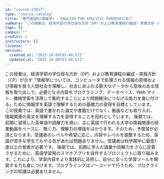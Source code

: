 ```yaml
---
id: "course:23917"
type: "course-catalog"
title: "専門英語b(情報学) ／ENGLISH FOR SPECIFIC PURPOSES(B)"
summary: "この授業は、経済学部の学位授与方針（DP）および教育課程の編成・実施方針（CP）が示す「情報学については、コンピュータで処理される情報の原理および情報を扱う人間社会を理解し、社会にあふれる膨大なデータから意味のある情報を取り出して、必要とな…"
tags: []
campus: ""
credits: 2
instructors: []
license: " "
version:
  created_at: "2025-10-09T03:48:57Z"
  updated_at: "2025-10-09T03:48:57Z"
---
```


この授業は、経済学部の学位授与方針（DP）および教育課程の編成・実施方針（CP）が示す「情報学については、コンピュータで処理される情報の原理および情報を扱う人間社会を理解し、社会にあふれる膨大なデータから意味のある情報を取り出して、必要となる内容をプログラミング、データベース、Web サイト、機械学習を活用して集約することにより問題解決につなげる能力を身に付ける」ために情報学を英語で理解するための基礎力の習得を目標としています。 この授業では、英語で書かれた論文や書籍だけでなく、動画なども取り入れ、情報関連の英文を理解する力を習得することを目的としています。 後期では、前期に習得した英単語や読解力を用い、主に英語で行われる大学の情報関連の授業動画をベースに、聴く力、理解力の増強をはかります。そのため、予復習が必須となります。受講者のレベルや希望に応じ、内容やレベルを調整するため、英語が苦手な学生でもやる気があれば問題ありません。受講者は秋学期中に最低1度以上の発表が必要です。 後期では、前期に学んだ語彙や読解力をさらに定着させるために、英語学習用のスマホアプリを自作するプロジェクトに取り組みます。これにより、学習内容をより実践的に活用し、自分に合った学習ツールを開発する力も身につけます。プログラミングはノーコードで行うため、プログラミングの知識は必要ありません。
